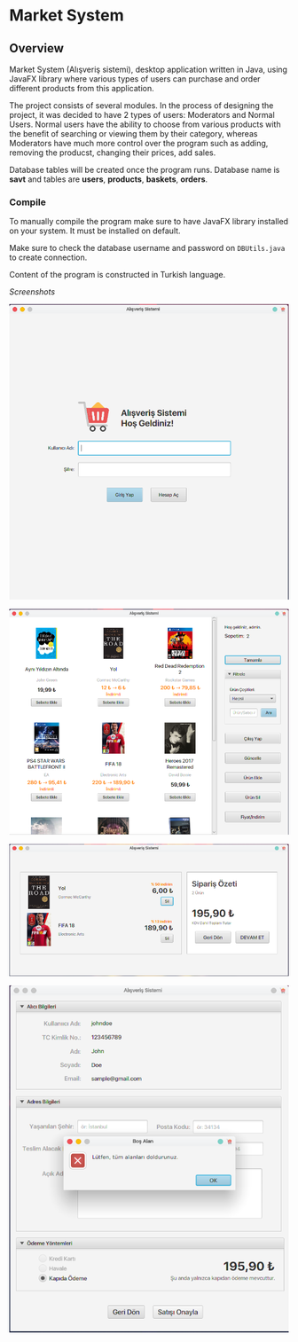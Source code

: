 # Market System

## Overview
Market System (Alışveriş sistemi), desktop application written in Java, using JavaFX library where various types of users can purchase and order different products from this application. 

The project consists of several modules. In the process of designing the project, it was decided to have 2 types of users: Moderators and Normal Users. Normal users have the ability to choose from various products with the benefit of searching or viewing them by their category, whereas Moderators have much more control over the program such as adding, removing the producst, changing their prices, add sales.

Database tables will be created once the program runs. Database name is **savt** and tables are **users**, **products**, **baskets**, **orders**.

### Compile
To manually compile the program make sure to have JavaFX library installed on your system. It must be installed on default. 

Make sure to check the database username and password on <code>DBUtils.java</code> to create connection.

Content of the program is constructed in Turkish language.

*Screenshots*

![Login Screen](https://raw.githubusercontent.com/nihadguluzade/marketsystem/master/images/marketss1.png)

![Main Screen](https://raw.githubusercontent.com/nihadguluzade/marketsystem/master/images/marketss5.png)

![Basket Screen](https://raw.githubusercontent.com/nihadguluzade/marketsystem/master/images/marketss3.png)

![Order Screen](https://raw.githubusercontent.com/nihadguluzade/marketsystem/master/images/marketss4.png)
